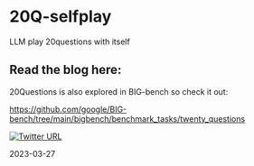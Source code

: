 # 20Q-selfplay
LLM play 20questions with itself

## Read the blog here: 

20Questions is also explored in BIG-bench so check it out:

https://github.com/google/BIG-bench/tree/main/bigbench/benchmark_tasks/twenty_questions 

[![Twitter URL](https://img.shields.io/twitter/url/https/twitter.com/bukotsunikki.svg?style=social&label=evanthebouncy)](https://twitter.com/evanthebouncy)

2023-03-27
